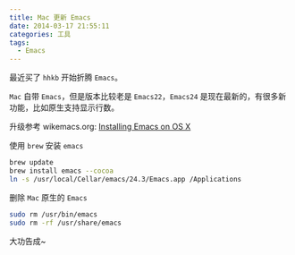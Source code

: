 ```yaml
---
title: Mac 更新 Emacs
date: 2014-03-17 21:55:11
categories: 工具
tags:
  - Emacs
---
```

最近买了 `hhkb` 开始折腾 `Emacs`。

`Mac` 自带 `Emacs`，但是版本比较老是 `Emacs22`，`Emacs24` 是现在最新的，有很多新功能，比如原生支持显示行数。

升级参考 wikemacs.org: [Installing Emacs on OS X](http://wikemacs.org/index.php/Installing_Emacs_on_OS_X)

使用 `brew` 安装 `emacs`

```sh
brew update  
brew install emacs --cocoa  
ln -s /usr/local/Cellar/emacs/24.3/Emacs.app /Applications  
```

删除 `Mac` 原生的 `Emacs`

```sh
sudo rm /usr/bin/emacs  
sudo rm -rf /usr/share/emacs  
```

大功告成~